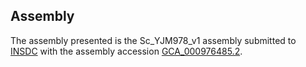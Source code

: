 

Assembly
--------

The assembly presented is the Sc\_YJM978\_v1 assembly submitted to
[INSDC](http://www.insdc.org) with the assembly accession
[GCA\_000976485.2](http://www.ebi.ac.uk/ena/data/view/GCA_000976485.2).
